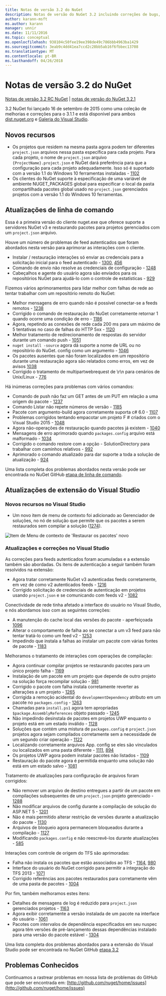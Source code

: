 ```yaml
---
title: Notas de versão 3.2 do NuGet
description: Notas de versão do NuGet 3.2 incluindo correções de bugs, problemas conhecidos, recursos adicionados e DCRs.
author: karann-msft
ms.author: karann
manager: unnir
ms.date: 11/11/2016
ms.topic: conceptual
ms.openlocfilehash: 938104c50fee19ee398de49c786bbb4963ba1429
ms.sourcegitcommit: 3eab9c4dd41ea7ccd2c28bb5ab16f6fbbec13708
ms.translationtype: MT
ms.contentlocale: pt-BR
ms.lasthandoff: 04/26/2018
---
```

# <a name="nuget-32-release-notes"></a>Notas de versão 3.2 do NuGet

[Notas de versão 3.2 RC NuGet](../release-notes/nuget-3.2-RC.md) | [notas de versão do NuGet 3.2.1](../release-notes/nuget-3.2.1.md)

3.2 NuGet foi lançado 16 de setembro de 2015 como uma coleção de melhorias e correções para o 3.1.1 e está disponível para ambos [dist.nuget.org](http://dist.nuget.org/index.html) e [Galeria do Visual Studio](https://marketplace.visualstudio.com/items?itemName=NuGetTeam.NuGetPackageManagerforVisualStudio2015).

## <a name="new-features"></a>Novos recursos

* Os projetos que residem na mesma pasta agora podem ter diferentes `project.json` arquivos nessa pasta específica para cada projeto.  Para cada projeto, o nome de `project.json` arquivo `{ProjectName}.project.json` e NuGet dará preferência para que a configuração para cada projeto adequadamente.  Isso só é suportado com a versão 1.1 do Windows 10 ferramentas instaladas - [1102](https://github.com/NuGet/Home/issues/1102)
* Os clientes do NuGet suporte à especificação de uma variável de ambiente NUGET_PACKAGES global para especificar o local da pasta compartilhada pacotes global usado no `project.json` gerenciados projetos com a versão 1.1 do Windows 10 ferramentas.

## <a name="command-line-updates"></a>Atualizações de linha de comando

Essa é a primeira versão do cliente nuget.exe que oferece suporte a servidores NuGet v3 e restaurando pacotes para projetos gerenciados com um `project.json` arquivo.

Houve um número de problemas de feed autenticados que foram abordados nesta versão para aprimorar as interações com o cliente.

* Instalar / restauração interações só enviar as credenciais para a solicitação inicial para o feed autenticado - [1300](https://github.com/NuGet/Home/issues/1300), [456](https://github.com/NuGet/Home/issues/456)
* Comando de envio não resolve as credenciais de configuração - [1248](https://github.com/NuGet/Home/issues/1248)
* Cabeçalhos e agente do usuário agora são enviados para os repositórios NuGet para ajudá-lo com o controle de estatísticas - [929](https://github.com/NuGet/Home/issues/929)

Fizemos vários aprimoramentos para lidar melhor com falhas de rede ao tentar trabalhar com um repositório remoto do NuGet:

* Melhor mensagens de erro quando não é possível conectar-se a feeds remotos - [1238](https://github.com/NuGet/Home/issues/1238)
* Corrigido o comando de restauração do NuGet corretamente retornar 1 quando ocorre uma condição de erro - [1186](https://github.com/NuGet/Home/issues/1186)
* Agora, repetindo as conexões de rede cada 200 ms para um máximo de 5 tentativas no caso de falhas do HTTP 5xx - [1120](https://github.com/NuGet/Home/issues/1120)
* Melhor tratamento de redirecionamento de respostas do servidor durante um comando push - [1051](https://github.com/NuGet/Home/issues/1051)
* `nuget install -source` agora dá suporte a nome de URL ou no repositório do NuGet. config como um argumento - [1046](https://github.com/NuGet/Home/issues/1046)
* Os pacotes ausentes que não foram localizados em um repositório durante uma restauração agora são relatados como erros, em vez de avisos [1038](https://github.com/NuGet/Home/issues/1038)
* Corrigido o tratamento de multipartwebrequest de \r\n para cenários de Unix/Linux - [776](https://github.com/NuGet/Home/issues/776)

Há inúmeras correções para problemas com vários comandos:

* Comando de push não faz um GET antes de um PUT em relação a uma origem do pacote - [1237](https://github.com/NuGet/Home/issues/1237)
* Comando Listar não repete números de versão - [1185](https://github.com/NuGet/Home/issues/1185)
* Pacote com argumento-build agora corretamente suporta c# 6.0 - [1107](https://github.com/NuGet/Home/issues/1107)
* Problemas corrigidos tentando empacotar um projeto F # criados com o Visual Studio 2015 - [1048](https://github.com/NuGet/Home/issues/1048)
* Agora não-operações de restauração quando pacotes já existem - [1040](https://github.com/NuGet/Home/issues/1040)
* Mensagens de erro aprimorado quando `packages.config` arquivo está malformado - [1034](https://github.com/NuGet/Home/issues/1034)
* Corrigido o comando restore com a opção - SolutionDirectory para trabalhar com caminhos relativos - [992](https://github.com/NuGet/Home/issues/992)
* Aprimorado o comando atualizado para dar suporte a toda a solução de atualização - [924](https://github.com/NuGet/Home/issues/924)

Uma lista completa dos problemas abordados nesta versão pode ser encontrada no NuGet GitHub [etapa de linha de comando](https://github.com/nuget/home/issues?utf8=%E2%9C%93&q=is%3Aissue+milestone%3A3.2.0-commandline+is%3Aclosed+-label%3AClosedAs%3ADuplicate).

## <a name="visual-studio-extension-updates"></a>Atualizações de extensão do Visual Studio

### <a name="new-features-in-visual-studio"></a>Novos recursos no Visual Studio

* Um novo item de menu de contexto foi adicionado ao Gerenciador de soluções, no nó de solução que permite que os pacotes a serem restaurados sem compilar a solução ([1274](https://github.com/NuGet/Home/issues/1274)).

![Item de Menu de contexto de 'Restaurar os pacotes' novo](./media/NuGet-3.2/newContextMenu.png)

### <a name="updates-and-fixes-in-visual-studio"></a>Atualizações e correções no Visual Studio

As correções para feeds autenticados foram acumuladas e a extensão também são abordadas.  Os itens de autenticação a seguir também foram resolvidos na extensão:

* Agora tratar corretamente NuGet v3 autenticadas feeds corretamente, em vez de como v2 autenticados feeds - [1216](https://github.com/NuGet/Home/issues/1216)
* Corrigido solicitação de credenciais de autenticação em projetos usando `project.json` e se comunicando com feeds v2 - [1082](https://github.com/NuGet/Home/issues/1082)

Conectividade de rede tinha afetado a interface do usuário no Visual Studio, e nós abordamos isso com as seguintes correções:

* A manutenção do cache local das versões do pacote - aperfeiçoada [1096](https://github.com/NuGet/Home/issues/1096)
* Alterar o comportamento de falha ao se conectar a um v3 feed para não tentar tratá-lo como um feed v2 - [1253](https://github.com/NuGet/Home/issues/1253)
* Impedindo que instala a falhas ao instalar um pacote com várias fontes de pacote - [1183](https://github.com/NuGet/Home/issues/1183)

Melhoramos o tratamento de interações com operações de compilação:

* Agora continuar compilar projetos se restaurando pacotes para um único projeto falha - [1169](https://github.com/NuGet/Home/issues/1169)
* Instalação de um pacote em um projeto que depende de outro projeto na solução força recompilar solução - [981](https://github.com/NuGet/Home/issues/981)
* Corrigido o pacote com falha instala corretamente reverter as alterações a um projeto - [1265](https://github.com/NuGet/Home/issues/1265)
* Corrigida a remoção acidental do `developmentDependency` atributo em um pacote no `packages.config`  -  [1263](https://github.com/NuGet/Home/issues/1263)
* Chamadas para `install.ps1` agora tem apropriadas `$package.AssemblyReferences` objeto passado - [1245](https://github.com/NuGet/Home/issues/1245)
* Não impedindo desinstala de pacotes em projetos UWP enquanto o projeto está em um estado inválido - [1128](https://github.com/NuGet/Home/issues/1128)
* Soluções que contém uma mistura de `packages.config` e `project.json` projetos agora sejam compilados corretamente sem a necessidade de um segundo criar operação - [1122](https://github.com/NuGet/Home/issues/1122)
* Localizando corretamente arquivos App. config se eles são vinculados ou localizados em uma pasta diferente - [1111](https://github.com/NuGet/Home/issues/1111), [894](https://github.com/NuGet/Home/issues/894)
* Os projetos UWP agora podem instalar pacotes não listados - [1109](https://github.com/NuGet/Home/issues/1109)
* Restauração do pacote agora é permitida enquanto uma solução não está em um estado salvo - [1081](https://github.com/NuGet/Home/issues/1081)

Tratamento de atualizações para configuração de arquivos foram corrigidos:

* Não remover um arquivo de destino entregues a partir de um pacote em compilações subsequentes de um `project.json` projeto gerenciado - [1288](https://github.com/NuGet/Home/issues/1288)
* Não modificar arquivos de config durante a compilação de solução do ASP.NET 5 - [1201](https://github.com/NuGet/Home/issues/1201)
* Não é mais permitido alterar restrição de versões durante a atualização do pacote - [1130](https://github.com/NuGet/Home/issues/1130)
* Arquivos de bloqueio agora permanecem bloqueados durante a compilação - [1127](https://github.com/NuGet/Home/issues/1127)
* Modificando `packages.config` e não reescrevê-los durante atualizações - [585](https://github.com/NuGet/Home/issues/585)

Interações com controle de origem do TFS são aprimoradas:

* Falha não instala os pacotes que estão associados ao TFS - [1164](https://github.com/NuGet/Home/issues/1164), [980](https://github.com/NuGet/Home/issues/980)
* Interface do usuário do NuGet corrigido para permitir a integração do TFS 2013 - [1071](https://github.com/NuGet/Home/issues/1071)
* Corrigido referências aos pacotes restaurados para corretamente vêm de uma pasta de pacotes - [1004](https://github.com/NuGet/Home/issues/1004)

Por fim, também melhoramos estes itens:

* Detalhes de mensagens de log é reduzido para `project.json` gerenciados projetos - [1163](https://github.com/NuGet/Home/issues/1163)
* Agora exibir corretamente a versão instalada de um pacote na interface do usuário - [1061](https://github.com/NuGet/Home/issues/1061)
* Pacotes com intervalos de dependência especificados em seu nuspec agora têm versões de pré-lançamento dessas dependências instalado para uma versão do pacote estável - [1304](https://github.com/NuGet/Home/issues/1304)

Uma lista completa dos problemas abordados para a extensão do Visual Studio pode ser encontrada no NuGet GitHub [etapa 3.2](https://github.com/nuget/home/issues?q=is%3Aissue+is%3Aclosed+-label%3AClosedAs%3ADuplicate+milestone%3A3.2)

## <a name="known-issues"></a>Problemas Conhecidos

Continuamos a rastrear problemas em nossa lista de problemas do GitHub que pode ser encontrada em: [http://github.com/nuget/home/issues](http://github.com/nuget/home/issues)